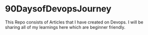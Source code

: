 # 90DaysofDevopsJourney
This Repo consists of Articles that I have created on Devops. I will be sharing all of my learnings here which are beginner friendly.
